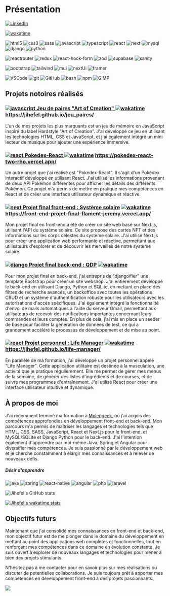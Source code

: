 # Présentation

[![LinkedIn](https://img.shields.io/badge/-LinkedIn-0A66C2?logo=LinkedIn&logoColor=white&style=flat)](https://www.linkedin.com/in/jfljflament/)

[![wakatime](https://wakatime.com/badge/user/c61c0565-ed7c-4256-bf44-388266fed5fb.svg)](https://wakatime.com/@c61c0565-ed7c-4256-bf44-388266fed5fb)

![html5](https://img.shields.io/badge/-HTML-E34F26?logo=HTML5&logoColor=white&style=flat) ![css3](https://img.shields.io/badge/-CSS-1572B6?logo=CSS3&logoColor=white&style=flat) ![sass](https://img.shields.io/badge/-Sass-CC6699?logo=Sass&logoColor=white&style=flat) ![javascript](https://img.shields.io/badge/-JavaScript-F7DF1E?logo=JavaScript&logoColor=black&style=flat) ![typescript](https://img.shields.io/badge/-TypeScript-3178C6?logo=Typescript&logoColor=white&style=flat) ![react](https://img.shields.io/badge/-React-61DAFB?logo=React&logoColor=white&style=flat) ![next](https://img.shields.io/badge/-Next.js-black?logo=Next.js&logoColor=white&style=flat)  ![mysql](https://img.shields.io/badge/-MySQL-00758f?logo=MySQL&logoColor=white&style=flat) ![django](https://img.shields.io/badge/-Django-092E20?logo=Django&logoColor=white&style=flat) ![python](https://img.shields.io/badge/-Python-3776AB?logo=Python&logoColor=ffde57&style=flat)

![reactrouter](https://img.shields.io/badge/-React%20Router-CA4245?logo=React%20Router&logoColor=black&style=flat) ![redux](https://img.shields.io/badge/-Redux%20Toolkit-764ABC?logo=Redux&logoColor=white&style=flat) ![react-hook-form](https://img.shields.io/badge/-React%20Hook%20Form-EC5990?logo=React%20Hook%20Form&logoColor=white&style=flat) ![zod](https://img.shields.io/badge/-Zod-3E67B1?logo=Zod&logoColor=white&style=flat)  ![supabase](https://img.shields.io/badge/-Supabase-3FCF8E?logo=Supabase&logoColor=white&style=flat) ![sanity](https://img.shields.io/badge/-Sanity-F03E2F?logo=Sanity&logoColor=white&style=flat)

![bootstrap](https://img.shields.io/badge/-Bootstrap-7952B3?logo=Bootstrap&logoColor=white&style=flat) ![tailwind](https://img.shields.io/badge/-Tailwind%20CSS-white?logo=Tailwind%20CSS&logoColor=06B6D4&style=flat) ![mui](https://img.shields.io/badge/-Material%20UI-007FFF?logo=MUI&logoColor=white&style=flat) ![nextUi](https://img.shields.io/badge/-NextUI-black?logo=NextUI&logoColor=white&style=flat) ![framer](https://img.shields.io/badge/-Framer%20Motion-0055FF?logo=Framer&logoColor=white&style=flat)

![VSCode](https://img.shields.io/badge/-Visual%20Studio%20Code-007ACC?logo=visualstudiocode&logoColor=white&style=flat) ![git](https://img.shields.io/badge/-Git-white?logo=Git&logoColor=F05032&style=flat) ![GitHub](https://img.shields.io/badge/-GitHub-181717?logo=GitHub&logoColor=white&style=flat) ![bash](https://img.shields.io/badge/-Bash-4EAA25?logo=GNU%20Bash&logoColor=white&style=flat) ![npm](https://img.shields.io/badge/-npm-CB3837?logo=npm&logoColor=white&style=flat) ![GIMP](https://img.shields.io/badge/-GIMP-5C5543?logo=GIMP&logoColor=white&style=flat) 

## Projets notoires réalisés

### [![javascript](https://img.shields.io/badge/-F7DF1E?logo=JavaScript&logoColor=black&style=flat) Jeu de paires "Art of Creation" ](https://github.com/Jihefel/jeu_paires) [![wakatime](https://wakatime.com/badge/user/c61c0565-ed7c-4256-bf44-388266fed5fb/project/893ea8be-4799-4710-9056-63a9132ecd52.svg)](https://wakatime.com/badge/user/c61c0565-ed7c-4256-bf44-388266fed5fb/project/893ea8be-4799-4710-9056-63a9132ecd52) https://jihefel.github.io/jeu_paires/

L'un de mes projets les plus marquants est un jeu de mémoire en JavaScript inspiré du label Hardstyle "Art of Creation". J'ai développé ce jeu en utilisant les technologies HTML, CSS et JavaScript, et j'ai également intégré un mini lecteur de musique pour ajouter une expérience immersive.

### [![react](https://img.shields.io/badge/-61DAFB?logo=React&logoColor=white&style=flat) Pokedex-React ](https://github.com/Jihefel/Pokedex-React) [![wakatime](https://wakatime.com/badge/user/c61c0565-ed7c-4256-bf44-388266fed5fb/project/275ddfc0-0e06-4b2b-99f6-7e3795427dfc.svg)](https://wakatime.com/badge/user/c61c0565-ed7c-4256-bf44-388266fed5fb/project/275ddfc0-0e06-4b2b-99f6-7e3795427dfc) https://pokedex-react-two-rho.vercel.app/
Un autre projet que j'ai réalisé est "Pokedex-React". Il s'agit d'un Pokédex interactif développé en utilisant React. J'ai utilisé les informations provenant de deux API Pokémon différentes pour afficher les détails des différents Pokémon. Ce projet m'a permis de mettre en pratique mes compétences en React et de créer une interface utilisateur dynamique et réactive.

### [![next](https://img.shields.io/badge/-black?logo=Next.js&logoColor=white&style=flat) Projet final front-end : Système solaire](https://github.com/Jihefel/Front-end-Projet_final-Flament_Jeremy) [![wakatime](https://wakatime.com/badge/user/c61c0565-ed7c-4256-bf44-388266fed5fb/project/4a06ad5b-3402-41b8-951f-bdcd0cb80d20.svg)](https://wakatime.com/badge/user/c61c0565-ed7c-4256-bf44-388266fed5fb/project/4a06ad5b-3402-41b8-951f-bdcd0cb80d20) https://front-end-projet-final-flament-jeremy.vercel.app/
Mon projet final en front-end a été de créer un site web basé sur Next.js, utilisant l'API du système solaire. Ce site propose des cartes NFT et des informations sur les corps célestes du système solaire. J'ai utilisé Next.js pour créer une application web performante et réactive, permettant aux utilisateurs d'explorer et de découvrir les merveilles de notre système solaire.

### [![django](https://img.shields.io/badge/-092E20?logo=Django&logoColor=white&style=flat) Projet final back-end : QDP](https://github.com/Jihefel/Backend-Projet_final-Flament_Jeremy) [![wakatime](https://wakatime.com/badge/user/c61c0565-ed7c-4256-bf44-388266fed5fb/project/f65adcad-f0da-45d4-9496-4b998954364e.svg)](https://wakatime.com/badge/user/c61c0565-ed7c-4256-bf44-388266fed5fb/project/f65adcad-f0da-45d4-9496-4b998954364e)
Pour mon projet final en back-end, j'ai entrepris de "djangoïfier" une template Bootstrap pour créer un site webshop. J'ai entièrement développé le back-end en utilisant Django, Python et SQLite, en mettant en place des filtres de recherche avancés, un backoffice avec toutes les opérations CRUD et un système d'authentification robuste pour les utilisateurs avec les autorisations d'accès spécifiques. J'ai également intégré la fonctionnalité d'envoi de mails automatiques à l'aide du serveur Gmail, permettant aux utilisateurs de recevoir des notifications importantes concernant leurs commandes et leurs comptes.
En plus de cela, j'ai mis en place un seeder de base pour faciliter la génération de données de test, ce qui a grandement accéléré le processus de développement et de mise au point.

### [![react](https://img.shields.io/badge/-61DAFB?logo=React&logoColor=white&style=flat) Projet personnel : Life Manager](https://github.com/Jihefel/life-manager) [![wakatime](https://wakatime.com/badge/user/c61c0565-ed7c-4256-bf44-388266fed5fb/project/4a6699b5-d5f4-44a8-bd5c-ac65fee8ea2d.svg)](https://wakatime.com/badge/user/c61c0565-ed7c-4256-bf44-388266fed5fb/project/4a6699b5-d5f4-44a8-bd5c-ac65fee8ea2d) https://jihefel.github.io/life-manager/
En parallèle de ma formation, j'ai développé un projet personnel appelé "Life Manager". Cette application utilitaire est destinée à la musculation, une activité que je pratique régulièrement. Elle me permet de gérer mes menus de la semaine, de générer des listes d'ingrédients et de courses, et de suivre mes programmes d'entraînement. J'ai utilisé React pour créer une interface utilisateur intuitive et dynamique.


## À propos de moi
J'ai récemment terminé ma formation à [Molengeek](https://molengeek.com/), où j'ai acquis des compétences approfondies en développement front-end et back-end. Mon parcours m'a permis de maîtriser les langages et technologies tels que HTML, CSS, SASS, JavaScript, React et Next.js pour le front-end, et MySQL/SQLite et Django Python pour le back-end. J'ai l'intention également d'apprendre par moi-même Java, Spring et Angular pour diversifier mes compétences. Je suis passionné par le développement web et je cherche constamment à élargir mes connaissances et à relever de nouveaux défis.


##### Désir d'apprendre
![java](https://img.shields.io/badge/-Java-f89820?logo=Oracle&logoColor=white&style=flat) ![spring](https://img.shields.io/badge/-Spring-6DB33F?logo=Spring&logoColor=white&style=flat) ![react-native](https://img.shields.io/badge/-React%20Native-white?logo=React&logoColor=61DAFB&style=flat) ![angular](https://img.shields.io/badge/-Angular-DD0031?logo=Angular&logoColor=white&style=flat) 
![php](https://img.shields.io/badge/-PHP-777BB4?logo=PHP&logoColor=white&style=flat) ![laravel](https://img.shields.io/badge/-Laravel-F05340?logo=Laravel&logoColor=white&style=flat) 



![Jihefel's GitHub stats](https://github-readme-stats.vercel.app/api?username=jihefel&theme=transparent&hide_border=true&layout=compact)

[![Jihefel's wakatime stats](https://github-readme-stats.vercel.app/api/wakatime?username=jihefel&layout=compact&hide_border=true&theme=transparent)](https://wakatime.com/@c61c0565-ed7c-4256-bf44-388266fed5fb)


## Objectifs futurs
Maintenant que j'ai consolidé mes connaissances en front-end et back-end, mon objectif futur est de me plonger dans le domaine du développement en mettant au point des applications web complètes et fonctionnelles, tout en renforçant mes compétences dans ce domaine en évolution constante. Je suis ouvert à explorer de nouveaux langages et technologies pour mener à bien des projets stimulants.

N'hésitez pas à me contacter pour en savoir plus sur mes réalisations ou discuter de potentielles collaborations. Je suis toujours prêt à apporter mes compétences en développement front-end à des projets passionnants.

![](https://komarev.com/ghpvc/?username=jihefel)
